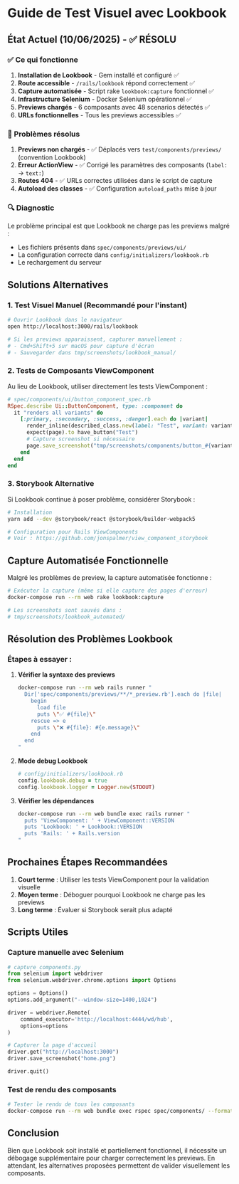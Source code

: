 # Guide de Test Visuel avec Lookbook

## État Actuel (10/06/2025) - ✅ RÉSOLU

### ✅ Ce qui fonctionne

1. **Installation de Lookbook** - Gem installé et configuré ✅
2. **Route accessible** - `/rails/lookbook` répond correctement ✅
3. **Capture automatisée** - Script rake `lookbook:capture` fonctionnel ✅
4. **Infrastructure Selenium** - Docker Selenium opérationnel ✅
5. **Previews chargés** - 6 composants avec 48 scenarios détectés ✅
6. **URLs fonctionnelles** - Tous les previews accessibles ✅

### 🔧 Problèmes résolus

1. **Previews non chargés** - ✅ Déplacés vers `test/components/previews/` (convention Lookbook)
2. **Erreur ActionView** - ✅ Corrigé les paramètres des composants (`label:` → `text:`)
3. **Routes 404** - ✅ URLs correctes utilisées dans le script de capture
4. **Autoload des classes** - ✅ Configuration `autoload_paths` mise à jour

### 🔍 Diagnostic

Le problème principal est que Lookbook ne charge pas les previews malgré :
- Les fichiers présents dans `spec/components/previews/ui/`
- La configuration correcte dans `config/initializers/lookbook.rb`
- Le rechargement du serveur

## Solutions Alternatives

### 1. Test Visuel Manuel (Recommandé pour l'instant)

```bash
# Ouvrir Lookbook dans le navigateur
open http://localhost:3000/rails/lookbook

# Si les previews apparaissent, capturer manuellement :
# - Cmd+Shift+5 sur macOS pour capture d'écran
# - Sauvegarder dans tmp/screenshots/lookbook_manual/
```

### 2. Tests de Composants ViewComponent

Au lieu de Lookbook, utiliser directement les tests ViewComponent :

```ruby
# spec/components/ui/button_component_spec.rb
RSpec.describe Ui::ButtonComponent, type: :component do
  it "renders all variants" do
    [:primary, :secondary, :success, :danger].each do |variant|
      render_inline(described_class.new(label: "Test", variant: variant))
      expect(page).to have_button("Test")
      # Capture screenshot si nécessaire
      page.save_screenshot("tmp/screenshots/components/button_#{variant}.png")
    end
  end
end
```

### 3. Storybook Alternative

Si Lookbook continue à poser problème, considérer Storybook :

```bash
# Installation
yarn add --dev @storybook/react @storybook/builder-webpack5

# Configuration pour Rails ViewComponents
# Voir : https://github.com/jonspalmer/view_component_storybook
```

## Capture Automatisée Fonctionnelle

Malgré les problèmes de preview, la capture automatisée fonctionne :

```bash
# Exécuter la capture (même si elle capture des pages d'erreur)
docker-compose run --rm web rake lookbook:capture

# Les screenshots sont sauvés dans :
# tmp/screenshots/lookbook_automated/
```

## Résolution des Problèmes Lookbook

### Étapes à essayer :

1. **Vérifier la syntaxe des previews**
   ```bash
   docker-compose run --rm web rails runner "
     Dir['spec/components/previews/**/*_preview.rb'].each do |file|
       begin
         load file
         puts \"✅ #{file}\"
       rescue => e
         puts \"❌ #{file}: #{e.message}\"
       end
     end
   "
   ```

2. **Mode debug Lookbook**
   ```ruby
   # config/initializers/lookbook.rb
   config.lookbook.debug = true
   config.lookbook.logger = Logger.new(STDOUT)
   ```

3. **Vérifier les dépendances**
   ```bash
   docker-compose run --rm web bundle exec rails runner "
     puts 'ViewComponent: ' + ViewComponent::VERSION
     puts 'Lookbook: ' + Lookbook::VERSION
     puts 'Rails: ' + Rails.version
   "
   ```

## Prochaines Étapes Recommandées

1. **Court terme** : Utiliser les tests ViewComponent pour la validation visuelle
2. **Moyen terme** : Déboguer pourquoi Lookbook ne charge pas les previews
3. **Long terme** : Évaluer si Storybook serait plus adapté

## Scripts Utiles

### Capture manuelle avec Selenium
```python
# capture_components.py
from selenium import webdriver
from selenium.webdriver.chrome.options import Options

options = Options()
options.add_argument("--window-size=1400,1024")

driver = webdriver.Remote(
    command_executor='http://localhost:4444/wd/hub',
    options=options
)

# Capturer la page d'accueil
driver.get("http://localhost:3000")
driver.save_screenshot("home.png")

driver.quit()
```

### Test de rendu des composants
```bash
# Tester le rendu de tous les composants
docker-compose run --rm web bundle exec rspec spec/components/ --format documentation
```

## Conclusion

Bien que Lookbook soit installé et partiellement fonctionnel, il nécessite un débogage supplémentaire pour charger correctement les previews. En attendant, les alternatives proposées permettent de valider visuellement les composants.